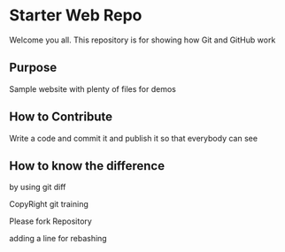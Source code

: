 # Starter Web Repo

Welcome you all.
This repository is for showing how Git and GitHub work

## Purpose

Sample website with plenty of files for demos

## How to Contribute

Write a code and commit it and publish it so that everybody can see

## How to know the difference
by using git diff

CopyRight git training


Please fork Repository

adding a line for rebashing


